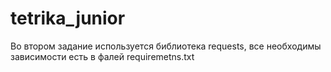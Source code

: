 # tetrika_junior

Во втором задание используется библиотека requests, все необходимы зависимости есть в фалей requiremetns.txt
